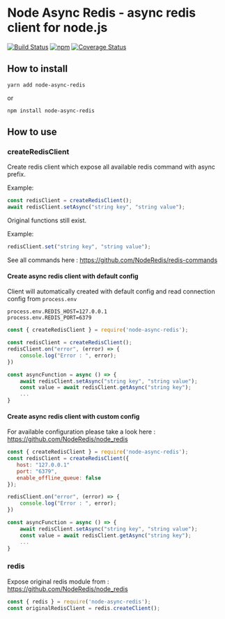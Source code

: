 Node Async Redis - async redis client for node.js
===========================
[![Build Status](https://travis-ci.org/WarmVissarutRonaldoDude/node-async-redis.svg?branch=master)](https://travis-ci.org/WarmVissarutRonaldoDude/node-async-redis)
[![npm](https://img.shields.io/npm/v/node-async-redis.svg)](https://www.npmjs.com/package/node-async-redis)
[![Coverage Status](https://coveralls.io/repos/github/WarmVissarutRonaldoDude/node-async-redis/badge.svg?branch=master)](https://coveralls.io/github/WarmVissarutRonaldoDude/node-async-redis?branch=master)

## How to install

```
yarn add node-async-redis
```
or
```
npm install node-async-redis
```

## How to use

### createRedisClient

Create redis client which expose all available redis command with async prefix.

Example:
```js
const redisClient = createRedisClient();
await redisClient.setAsync("string key", "string value");
```

Original functions still exist.

Example:
```js
redisClient.set("string key", "string value");
```

See all commands here : https://github.com/NodeRedis/redis-commands

#### Create async redis client with default config

Client will automatically created with default config and read connection config from `process.env`

```
process.env.REDIS_HOST=127.0.0.1
process.env.REDIS_PORT=6379
```

```js
const { createRedisClient } = require('node-async-redis');

const redisClient = createRedisClient();
redisClient.on("error", (error) => {
    console.log("Error : ", error);
})

const asyncFunction = async () => {
    await redisClient.setAsync("string key", "string value");
    const value = await redisClient.getAsync("string key");
    ...
}
```

#### Create async redis client with custom config

For available configuration please take a look here : https://github.com/NodeRedis/node_redis

```js
const { createRedisClient } = require('node-async-redis');
const redisClient = createRedisClient({
   host: "127.0.0.1"
   port: "6379",
   enable_offline_queue: false
});

redisClient.on("error", (error) => {
    console.log("Error : ", error);
})

const asyncFunction = async () => {
    await redisClient.setAsync("string key", "string value");
    const value = await redisClient.getAsync("string key");
    ...
}
```

### redis

Expose original redis module from : https://github.com/NodeRedis/node_redis

```js
const { redis } = require('node-async-redis');
const originalRedisClient = redis.createClient();
```
